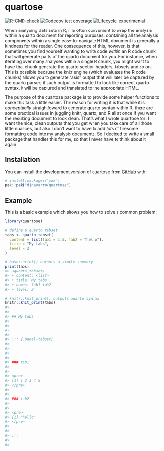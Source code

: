 
<!-- README.md is generated from README.Rmd. Please edit that file -->

# quartose

<!-- badges: start -->

[![R-CMD-check](https://github.com/djnavarro/quartose/actions/workflows/R-CMD-check.yaml/badge.svg)](https://github.com/djnavarro/quartose/actions/workflows/R-CMD-check.yaml)
[![Codecov test
coverage](https://codecov.io/gh/djnavarro/quartose/graph/badge.svg)](https://app.codecov.io/gh/djnavarro/quartose)
[![Lifecycle:
experimental](https://img.shields.io/badge/lifecycle-experimental-orange.svg)](https://lifecycle.r-lib.org/articles/stages.html#experimental)
<!-- badges: end -->

When analysing data sets in R, it is often convenient to wrap the
analysis within a quarto document for reporting purposes: containing all
the analysis components within a single easy-to-navigate HTML document
is generally a kindness for the reader. One consequence of this,
however, is that sometimes you find yourself wanting to write code
*within* an R code chunk that will generate parts of the quarto document
for you. For instance, when iterating over many analyses within a single
R chunk, you might want to have that chunk generate the quarto section
headers, tabsets and so on. This is possible because the knitr engine
(which evaluates the R code chunks) allows you to generate “asis” output
that will later be captured by the quarto parser; if such output is
formatted to look like correct quarto syntax, it will be captured and
translated to the appropriate HTML.

The purpose of the quartose package is to provide some helper functions
to make this task a little easier. The reason for writing it is that
while it is *conceptually* straightfoward to generate quarto syntax
within R, there are some practical issues in juggling knitr, quarto, and
R all at once if you want the resulting document to look clean. That’s
what I wrote quartose for: I want the nice, clean outputs that you get
when you take care of all those little nuances, but also I don’t want to
have to add *lots* of tiresome formatting code into my analysis
documents. So I decided to write a small package that handles this for
me, so that I never have to think about it again.

## Installation

You can install the development version of quartose from
[GitHub](https://github.com/) with:

``` r
# install.packages("pak")
pak::pak("djnavarro/quartose")
```

## Example

This is a basic example which shows you how to solve a common problem:

``` r
library(quartose)

# define a quarto tabset
tabs <- quarto_tabset(
  content = list(tab1 = 1:5, tab2 = "hello"), 
  title = "My tabs", 
  level = 2
)

# base::print() outputs a simple summary
print(tabs)
#> <quarto_tabset>
#> • content: <list>
#> • title: My tabs
#> • names: tab1 tab2
#> • level: 2

# knitr::knit_print() outputs quarto syntax
knitr::knit_print(tabs)
#> 
#> 
#> ## My tabs
#> 
#>  
#> 
#> 
#> ::: {.panel-tabset}
#> 
#>  
#> 
#> 
#> ### tab1
#> 
#>  
#> <pre> 
#> [1] 1 2 3 4 5 
#> </pre> 
#> 
#> 
#> ### tab2
#> 
#>  
#> <pre> 
#> [1] "hello" 
#> </pre> 
#> 
#> 
#> ::: 
#> 
#> 
```
